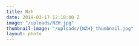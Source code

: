 ```yaml
---
title: Nzh
date: 2019-03-17 12:18:00 Z
image: "/uploads/NZH.jpg"
thumbnail-image: "/uploads/{NZH}_thumbnail.jpg"
layout: photo
---
```


